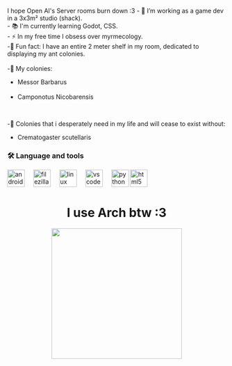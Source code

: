<p align="left">I hope Open AI's Server rooms burn down :3
  - 🔭 I’m working as a game dev in a 3x3m² studio (shack).
  <br>
  - 📚 I'm currently learning Godot, CSS.
  <br>
  - ⚡ In my free time I obsess over myrmecology.
  <br>
  -👾 Fun fact: I have an entire 2 meter shelf in my room, dedicated to displaying my ant colonies.<br><br>-🐜 My colonies:<br>
  
  <ul>
    <li>Messor Barbarus</li>
    <br>  
    <li>Camponotus Nicobarensis</li>
  </ul>
  
  <br>
  
  -🐜 Colonies that i desperately need in my life and will cease to exist without:<br></p>
  <ul>
    <li>Crematogaster scutellaris</li>
  </ul>

</p>

<h3 align="left">🛠 Language and tools</h3>

<div align="left">
  <img src="https://cdn.jsdelivr.net/gh/devicons/devicon/icons/android/android-original.svg" height="40" alt="android logo"  />
  <img width="12" />
  <img src="https://cdn.jsdelivr.net/gh/devicons/devicon/icons/filezilla/filezilla-plain.svg" height="40" alt="filezilla logo"  />
  <img width="12" />
  <img src="https://cdn.jsdelivr.net/gh/devicons/devicon/icons/linux/linux-original.svg" height="40" alt="linux logo"  />
  <img width="12" />
  <img src="https://cdn.jsdelivr.net/gh/devicons/devicon/icons/vscode/vscode-original.svg" height="40" alt="vscode logo"  />
  <img width="12" />
  <img src="https://cdn.jsdelivr.net/gh/devicons/devicon/icons/python/python-original.svg" height="40" alt="python logo"  />
  <img src="https://cdn.jsdelivr.net/gh/devicons/devicon/icons/html5/html5-original.svg" height="40" alt="html5 logo"  />
  <img width="12"  />
</div>

<div align="center">

  <h1>I use Arch btw :3</h1>
  

  <img height="300" src="https://external-content.duckduckgo.com/iu/?u=https%3A%2F%2Fwww.videomeme.in%2Fwp-content%2Fuploads%2F2022%2F11%2FScreenshot_20221123-194309_Files-by-Google.jpg&f=1&nofb=1&ipt=7e3b4c3c0c64989cf95012e4569a378f165743d650ea7f515270a1d1c95c200d&ipo=images"  />

</div>

